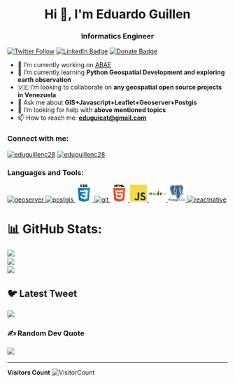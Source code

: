 <h1 align="center">Hi 👋, I'm Eduardo Guillen</h1>
<h3 align="center">Informatics Engineer </h3>

[![Twitter Follow](https://img.shields.io/twitter/follow/eduguillenc28?style=social)](https://twitter.com/eduguillenc28)
[![LinkedIn Badge](https://img.shields.io/badge/My-LinkedIn-blue)](https://www.linkedin.com/in/eduardoeguillen/)
[![Donate Badge](https://img.shields.io/badge/Donate-Buy%20me%20a%20coffee-yellowgreen.svg)](https://www.buymeacoffee.com/eduguillenc)

- 🔭 I’m currently working on <a href="http://www.abae.gob.ve/" target="_blank" rel="noreferrer">ABAE</a>
- 🌱 I’m currently learning **Python Geospatial Development and exploring earth observation**
- :venezuela: I’m looking to collaborate on **any geospatial open source projects in Venezuela**
- 💬 Ask me about **GIS+Javascript+Leaflet+Geoserver+Postgis**
- 🤔 I’m looking for help with **above mentioned topics**
- 📫 How to reach me: **eduguicat@gmail.com**

<h3 align="left">Connect with me:</h3>
<p align="left">
<a href="https://twitter.com/eduguillenc28" target="blank"><img align="center" src="https://raw.githubusercontent.com/rahuldkjain/github-profile-readme-generator/master/src/images/icons/Social/twitter.svg" alt="eduguillenc28" height="30" width="40" /></a>
<a href="https://t.me/eduguillenc" target="blank"><img align="center" src="https://www.freepnglogos.com/uploads/telegram-logo-4.png" alt="eduguillenc28" height="30" width="30" /></a>
</p>
<h3 align="left">Languages and Tools:</h3>
<p align="left"> <a href="https://www.geoserver.org" target="_blank" rel="noreferrer"> <img src="https://images.g2crowd.com/uploads/product/image/large_detail/large_detail_eca76b9ae89bbc5f074374f16d948da6/geoserver.png" alt="geoserver" width="40" height="40"/> </a> 
  <a href="https://www.postgis.org" target="_blank" rel="noreferrer"> <img src="https://upload.wikimedia.org/wikipedia/commons/7/7b/Logo_square_postgis.png" alt="postgis" width="40" height="40"/> </a> 
  <a href="https://www.w3schools.com/css/" target="_blank" rel="noreferrer"> <img src="https://raw.githubusercontent.com/devicons/devicon/master/icons/css3/css3-original-wordmark.svg" alt="css3" width="40" height="40"/> </a> <a href="https://git-scm.com/" target="_blank" rel="noreferrer"> <img src="https://www.vectorlogo.zone/logos/git-scm/git-scm-icon.svg" alt="git" width="40" height="40"/> </a> <a href="https://www.w3.org/html/" target="_blank" rel="noreferrer"> <img src="https://raw.githubusercontent.com/devicons/devicon/master/icons/html5/html5-original-wordmark.svg" alt="html5" width="40" height="40"/> </a> <a href="https://developer.mozilla.org/en-US/docs/Web/JavaScript" target="_blank" rel="noreferrer"> <img src="https://raw.githubusercontent.com/devicons/devicon/master/icons/javascript/javascript-original.svg" alt="javascript" width="40" height="40"/> </a> <a href="https://nodejs.org" target="_blank" rel="noreferrer"> <img src="https://raw.githubusercontent.com/devicons/devicon/master/icons/nodejs/nodejs-original-wordmark.svg" alt="nodejs" width="40" height="40"/> </a> <a href="https://www.postgresql.org" target="_blank" rel="noreferrer"> <img src="https://raw.githubusercontent.com/devicons/devicon/master/icons/postgresql/postgresql-original-wordmark.svg" alt="postgresql" width="40" height="40"/> </a> <a href="https://reactnative.dev/" target="_blank" rel="noreferrer"> <img src="https://reactnative.dev/img/header_logo.svg" alt="reactnative" width="40" height="40"/> </a> </p>

# 📊 GitHub Stats:
![](https://github-readme-stats.vercel.app/api?username=eduguillenc&theme=dark&hide_border=true&include_all_commits=true&count_private=true)<br/>
![](https://github-readme-streak-stats.herokuapp.com/?user=eduguillenc&theme=dark&hide_border=true)<br/>
![](https://github-readme-stats.vercel.app/api/top-langs/?username=eduguillenc&theme=dark&hide_border=true&include_all_commits=true&count_private=true&layout=compact)

## 🐦 Latest Tweet
[![](https://gtce.itsvg.in/api?username=eduguillenc28)](https://github.com/VishwaGauravIn/github-twitter-card-embed)

### ✍️ Random Dev Quote
![](https://quotes-github-readme.vercel.app/api?type=horizontal&theme=radical)

---
**Visitors Count**
![VisitorCount](https://profile-counter.glitch.me/{eduguillenc}/count.svg)
